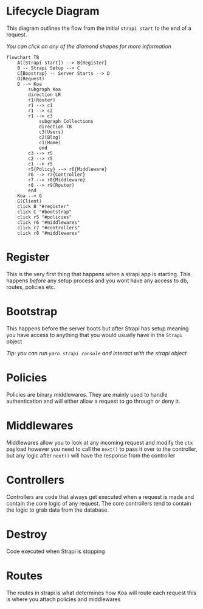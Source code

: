 # Lifecycle Diagram

This diagram outlines the flow from the initial `strapi start` to the end of a request.

_You can click on any of the diamond shapes for more information_

``` mermaid
flowchart TB
    A([Strapi start]) --> B{Register} 
    B -- Strapi Setup --> C
    C{Boostrap} -- Server Starts --> D
    D(Request)
    D --> Koa
        subgraph Koa
        direction LR
        r1(Router)
        r1 --> c1
        r1 --> c2
        r1 --> c3
            subgraph Collections
            direction TB
            c3(Users)
            c2(Blog)
            c1(Home)
            end
        c3 --> r5
        c2 --> r5
        c1 --> r5
        r5{Policy} --> r6{Middleware}
        r6 --> r7{Controller}
        r7 --> r8{Middleware}
        r8 --> r9(Router)
        end
    Koa --> G
    G(Client)
    click B "#register"
    click C "#bootstrap"
    click r5 "#policies"
    click r6 "#middlewares"
    click r7 "#controllers"
    click r8 "#middlewares"
```

# Register

This is the very first thing that happens when a strapi app is starting. This happens _before_ any setup process and you wont have any access to db, routes, policies etc.

# Bootstrap

This happens before the server boots but after Strapi has setup meaning you have access to anything that you would usually have in the `Strapi` object

_Tip:  you can run `yarn strapi console` and interact with the strapi object_

# Policies

Policies are binary middlewares. They are mainly used to handle authentication and will either allow a request to go through or deny it.

# Middlewares

Middlewares allow you to look at any incoming request and modify the `ctx` payload however you need to call the `next()` to pass it over to the controller, but any logic after `next()` will have the response from the controller

# Controllers

Controllers are code that always get executed when a request is made and contain the core logic of any request. The core controllers tend to contain the logic to grab data from the database.

# Destroy

Code executed when Strapi is stopping

# Routes

The routes in strapi is what determines how Koa will route each request this is where you attach policies and middlewares
